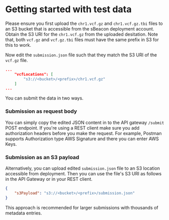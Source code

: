 # Getting started with test data

Please ensure you first upload the `chr1.vcf.gz` and `chr1.vcf.gz.tbi` files to an S3 bucket that is accessible from the sBeacon deployment account. Obtain the S3 URI for the `chr1.vcf.gz` from the uploaded desitation. Note that, both `vcf.gz` and `vcf.gz.tbi` files must have the same prefix in S3 for this to work.

Now edit the `submission.json` file such that they match the S3 URI of the `vcf.gz` file.

```json
...
    "vcfLocations": [
        "s3://<bucket>/<prefix>/chr1.vcf.gz"
    ]
...
```

You can submit the data in two ways.

### Submission as request body

You can simply copy the edited JSON content in to the API gateway `/submit` POST endpoint. If you're using a REST client make sure you add authorization headers before you make the request. For example, Postman supports Authorization type AWS Signature and there you can enter AWS Keys.

### Submission as an S3 payload

Alternatively, you can upload edited `submission.json` file to an S3 location accessible from deployment. Then you can use the file's S3 URI as follows in the API Gateway or in your REST client.

```json
{
    "s3Payload": "s3://<bucket>/<prefix>/submission.json"
}
```

This approach is recommended for larger submissions with thousands of metadata entries.